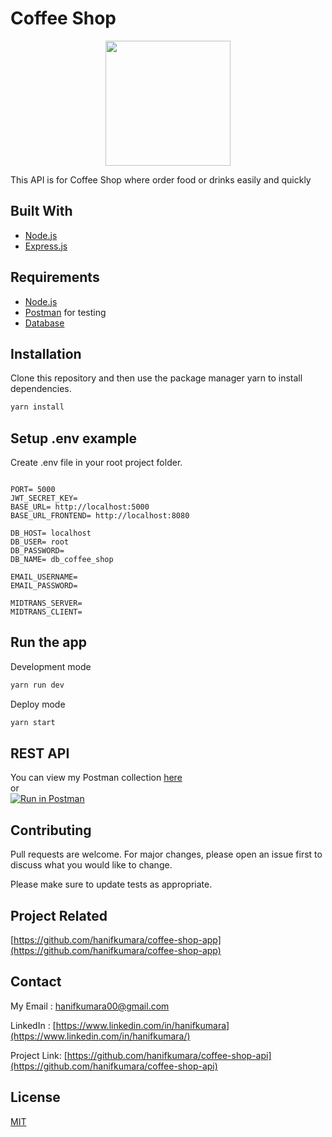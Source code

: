 # Coffee Shop

<p align="center">
  <p align="center">
    <image align="center" width="200" src='./screenshots/logo coffee shop.PNG' />
  </p>
</p>

This API is for Coffee Shop where order food or drinks easily and quickly

## Built With
* [Node.js](https://nodejs.org/en/)
* [Express.js](https://expressjs.com/)

## Requirements
* [Node.js](https://nodejs.org/en/)
* [Postman](https://www.getpostman.com/) for testing
* [Database](database-example.sql)

## Installation

Clone this repository and then use the package manager yarn to install dependencies.


```bash
yarn install
```

## Setup .env example

Create .env file in your root project folder.

```env

PORT= 5000
JWT_SECRET_KEY= 
BASE_URL= http://localhost:5000
BASE_URL_FRONTEND= http://localhost:8080

DB_HOST= localhost
DB_USER= root
DB_PASSWORD=
DB_NAME= db_coffee_shop

EMAIL_USERNAME= 
EMAIL_PASSWORD= 

MIDTRANS_SERVER= 
MIDTRANS_CLIENT= 

```

## Run the app

Development mode

```bash
yarn run dev
```

Deploy mode

```bash
yarn start
```

## REST API

You can view my Postman collection [here](https://documenter.getpostman.com/view/14394222/TW6zJ7k6) </br>
or </br>
[![Run in Postman](https://run.pstmn.io/button.svg)](https://app.getpostman.com/run-collection/305e28c7861f7c40ece1)

## Contributing
Pull requests are welcome. For major changes, please open an issue first to discuss what you would like to change.

Please make sure to update tests as appropriate.

## Project Related

[https://github.com/hanifkumara/coffee-shop-app](https://github.com/hanifkumara/coffee-shop-app)

## Contact

My Email : hanifkumara00@gmail.com

LinkedIn : [https://www.linkedin.com/in/hanifkumara](https://www.linkedin.com/in/hanifkumara/)

Project Link: [https://github.com/hanifkumara/coffee-shop-api](https://github.com/hanifkumara/coffee-shop-api)

## License
[MIT](https://choosealicense.com/licenses/mit/)
